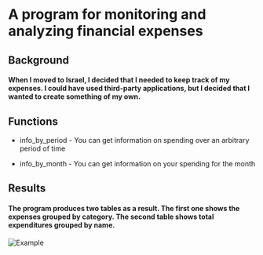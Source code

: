 # A program for monitoring and analyzing financial expenses

## Background
#### When I moved to Israel, I decided that I needed to keep track of my expenses. I could have used third-party applications, but I decided that I wanted to create something of my own.

## Functions
 * info_by_period - You can get information on spending over an arbitrary period of time

 * info_by_month - You can get information on your spending for the month

## Results
#### The program produces two tables as a result. The first one shows the expenses grouped by category. The second table shows total expenditures grouped by name. 

![Example](https://drive.google.com/uc?export=view&id=1t5vbl0P-o4iF18EBTPrthFrxVARscqfn)


